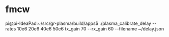 # fmcw
pi@pi-IdeaPad:~/src/gr-plasma/build/apps$ ./plasma_calibrate_delay --rates 10e6 20e6 40e6 50e6 tx_gain 70 --rx_gain  60 --filename ~/delay.json
